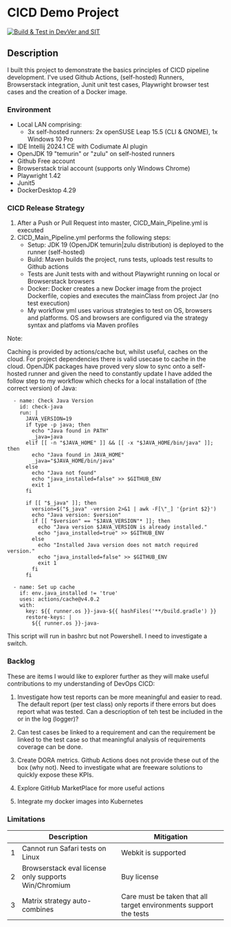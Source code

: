 # CICD Demo Project
[![Build & Test in DevVer and SIT](https://github.com/Moonbeam69/CICDDemo/actions/workflows/CICD_Main_Pipeline.yml/badge.svg)](https://github.com/Moonbeam69/CICDDemo/actions/workflows/CICD_Main_Pipeline.yml)
## Description

I built this project to demonstrate the basics principles of CICD pipeline development. I've used Github Actions, (self-hosted) Runners, Browserstack integration, Junit unit test cases, Playwright browser test cases and the creation of a Docker image.

### Environment
- Local LAN comprising:
  - 3x self-hosted runners: 2x openSUSE Leap 15.5 (CLI & GNOME), 1x Windows 10 Pro
- IDE Intellij 2024.1 CE with Codiumate AI plugin 
- OpenJDK 19 "temurin" or "zulu" on self-hosted runners
- Github Free account
- Browserstack trial account (supports only Windows Chrome)
- Playwright 1.42
- Junit5
- DockerDesktop 4.29 

 
### CICD Release Strategy

1. After a Push or Pull Request into master, CICD_Main_Pipeline.yml is executed
2. CICD_Main_Pipeline.yml performs the following steps:
   - Setup: JDK 19 (OpenJDK temurin|zulu distribution) is deployed to the runner (self-hosted)
   - Build: Maven builds the project, runs tests, uploads test results to Github actions 
   - Tests are Junit tests with and without Playwright running on local or Browserstack browsers 
   - Docker: Docker creates a new Docker image from the project Dockerfile, copies and executes the mainClass from project Jar (no test execution)
   - My workflow yml uses various strategies to test on OS, browsers and platforms. OS and browsers are configured via the strategy syntax and platfoms via Maven profiles 

Note:

Caching is provided by actions/cache but, whilst useful, caches on the cloud. For project dependencies there is valid usecase to cache in the cloud. OpenJDK packages 
have proved very slow to sync onto a self-hosted runner and given the need to constantly update I have added the follow step to my workflow which checks 
for a local installation of (the correct version) of Java:

      - name: Check Java Version
        id: check-java
        run: |
          JAVA_VERSION=19
          if type -p java; then
            echo "Java found in PATH"
            _java=java
          elif [[ -n "$JAVA_HOME" ]] && [[ -x "$JAVA_HOME/bin/java" ]]; then
            echo "Java found in JAVA_HOME"
            _java="$JAVA_HOME/bin/java"
          else
            echo "Java not found"
            echo "java_installed=false" >> $GITHUB_ENV
            exit 1
          fi
          
          if [[ "$_java" ]]; then
            version=$("$_java" -version 2>&1 | awk -F[\"_] '{print $2}')
            echo "Java version: $version"
            if [[ "$version" == "$JAVA_VERSION"* ]]; then
              echo "Java version $JAVA_VERSION is already installed."
              echo "java_installed=true" >> $GITHUB_ENV
            else
              echo "Installed Java version does not match required version."
              echo "java_installed=false" >> $GITHUB_ENV
              exit 1
            fi
          fi

      - name: Set up cache
        if: env.java_installed != 'true'
        uses: actions/cache@v4.0.2
        with:
          key: ${{ runner.os }}-java-${{ hashFiles('**/build.gradle') }}
          restore-keys: |
            ${{ runner.os }}-java-

This script will run in bashrc but not Powershell. I need to investigate a switch.


### Backlog

These are items I would like to explorer further as they will make useful contributions to my understanding of DevOps CICD:

1. Investigate how test reports can be more meaningful and easier to read. The default report (per test class) only reports if there errors but does report 
what was tested. Can a descrioption of teh test be included in the or in the log (logger)?

2. Can test cases be linked to a requirement and can the requirement be linked to the test case so that meaningful 
analysis of requirements coverage can be done. 

3. Create DORA metrics. Github Actions does not provide these out of the box (why not). Need to investigate what are freeware solutions to quickly expose these KPIs.

4. Explore GitHub MarketPlace for more useful actions

5. Integrate my docker images into Kubernetes

### Limitations

|   | Description                                          | Mitigation                                                        |
|---|------------------------------------------------------|-------------------------------------------------------------------|
| 1 | Cannot run Safari tests on Linux                     | Webkit is supported                                               |
| 2 | Browserstack eval license only supports Win/Chromium | Buy license                                                       |
| 3 | Matrix strategy auto-combines                        | Care must be taken that all target environments support the tests |
